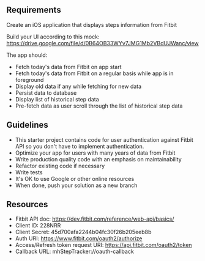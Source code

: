 
## Requirements
Create an iOS application that displays steps information from Fitbit  

Build your UI according to this mock: https://drive.google.com/file/d/0B64OB33WYv7JMG1Mb2VBdUJWanc/view

The app should:
* Fetch today's data from Fitbit on app start
* Fetch today's data from Fitbit on a regular basis while app is in foreground
* Display old data if any while fetching for new data
* Persist data to database
* Display list of historical step data
* Pre-fetch data as user scroll through the list of historical step data

## Guidelines
* This starter project contains code for user authentication against Fitbit API so you don't have to implement authentication.
* Optimize your app for users with many years of data from Fitbit
* Write production quality code with an emphasis on maintainability
* Refactor existing code if necessary
* Write tests  
* It's OK to use Google or other online resources
* When done, push your solution as a new branch

## Resources
* Fitbit API doc: https://dev.fitbit.com/reference/web-api/basics/
* Client ID: 228NRR
* Client Secret: 45d700afa2244b04fc30f26b205eeb8b
* Auth URI: https://www.fitbit.com/oauth2/authorize
* Access/Refresh token request URI: https://api.fitbit.com/oauth2/token
* Callback URL: mhStepTracker://oauth-callback
